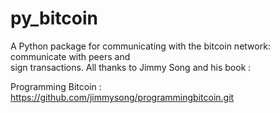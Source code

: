 # py_bitcoin

A Python package for communicating with the bitcoin network: communicate with peers and   
sign transactions. All thanks to Jimmy Song and his book : 

Programming Bitcoin : https://github.com/jimmysong/programmingbitcoin.git